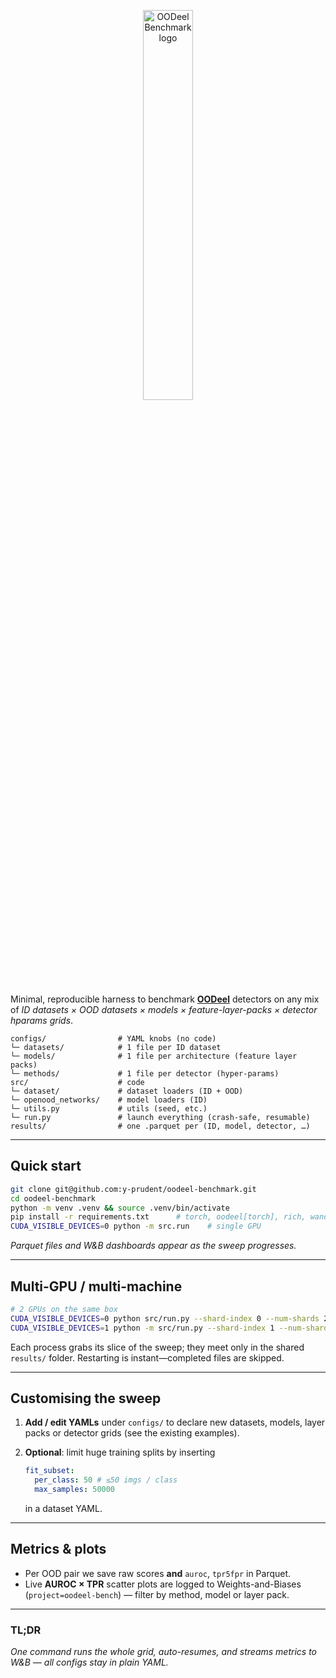 
<p align="center">
  <img src="https://github.com/user-attachments/assets/0f330118-d3b7-4b46-8674-c3a6b25a4ddf" width="40%" alt="OODeel Benchmark logo"/>
</p>

Minimal, reproducible harness to benchmark **[OODeel](https://github.com/deel-ai/oodeel)** detectors on any mix of  _ID datasets × OOD datasets × models × feature-layer-packs × detector hparams grids_.

```
configs/                # YAML knobs (no code)
└─ datasets/            # 1 file per ID dataset
└─ models/              # 1 file per architecture (feature layer packs)
└─ methods/             # 1 file per detector (hyper-params)
src/                    # code
└─ dataset/             # dataset loaders (ID + OOD)
└─ openood_networks/    # model loaders (ID)
└─ utils.py             # utils (seed, etc.)
└─ run.py               # launch everything (crash-safe, resumable)
results/                # one .parquet per (ID, model, detector, …)
```

---

## Quick start

```bash
git clone git@github.com:y-prudent/oodeel-benchmark.git
cd oodeel-benchmark
python -m venv .venv && source .venv/bin/activate
pip install -r requirements.txt      # torch, oodeel[torch], rich, wandb…
CUDA_VISIBLE_DEVICES=0 python -m src.run    # single GPU
```

_Parquet files and W&B dashboards appear as the sweep progresses._

---

## Multi-GPU / multi-machine

```bash
# 2 GPUs on the same box
CUDA_VISIBLE_DEVICES=0 python src/run.py --shard-index 0 --num-shards 2 &
CUDA_VISIBLE_DEVICES=1 python -m src/run.py --shard-index 1 --num-shards 2 &
```

Each process grabs its slice of the sweep; they meet only in the shared `results/` folder. Restarting is instant—completed files are skipped.

---

## Customising the sweep

1. **Add / edit YAMLs** under `configs/` to declare new datasets, models,
   layer packs or detector grids (see the existing examples).
2. **Optional**: limit huge training splits by inserting

   ```yaml
   fit_subset:
     per_class: 50 # ≤50 imgs / class
     max_samples: 50000
   ```

   in a dataset YAML.

---

## Metrics & plots

- Per OOD pair we save raw scores **and** `auroc`, `tpr5fpr` in Parquet.
- Live **AUROC × TPR** scatter plots are logged to Weights-and-Biases
  (`project=oodeel-bench`) — filter by method, model or layer pack.

---

### TL;DR

_One command runs the whole grid, auto-resumes, and streams metrics to W&B — all configs stay in plain YAML._
